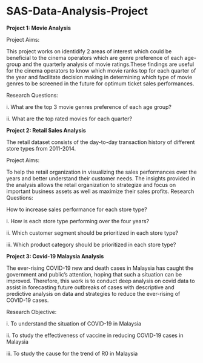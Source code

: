 # SAS-Data-Analysis-Project
**Project 1: Movie Analysis**

Project Aims:

This project works on identidify 2 areas of interest which could be beneficial to the cinema operators which are genre preference of each age-group and the quarterly analysis of movie ratings.These findings are useful for the cinema operators to know which movie ranks top for each quarter of the year and facilitate decision making in determining which type of movie genres to be screened in the future for optimum ticket sales performances.

Research Questions:

i. What are the top 3 movie genres preference of each age group?

ii. What are the top rated movies for each quarter?

**Project 2: Retail Sales Analysis**

The retail dataset consists of the day-to-day transaction history of different store types from 2011-2014.

Project Aims:

To help the retail organization in visualizing the sales performances over the years and better understand their customer needs.
The insights provided in the analysis allows the retail organization to strategize and focus on important business assets as well as maximize their sales profits.
Research Questions:

How to increase sales performance for each store type?

i. How is each store type performing over the four years?

ii. Which customer segment should be prioritized in each store type?

iii. Which product category should be prioritized in each store type?

**Project 3: Covid-19 Malaysia Analysis**

The ever-rising COVID-19 new and death cases in Malaysia has caught the government and public’s attention, hoping that such a situation can be improved. Therefore, this work is to conduct deep analysis on covid data to assist in forecasting future outbreaks of cases with descriptive and predictive analysis on data and strategies to reduce the ever-rising of COVID-19 cases.

Research Objective:

i. To understand the situation of COVID-19 in Malaysia

ii. To study the effectiveness of vaccine in reducing COVID-19 cases in Malaysia

iii. To study the cause for the trend of R0 in Malaysia
